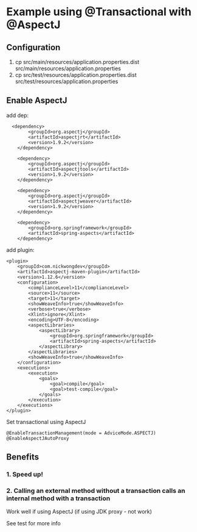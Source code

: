 # Example using @Transactional with @AspectJ

## Configuration

1. cp src/main/resources/application.properties.dist src/main/resources/application.properties
2. cp src/test/resources/application.properties.dist src/test/resources/application.properties

## Enable AspectJ

add dep:

```
  <dependency>
        <groupId>org.aspectj</groupId>
        <artifactId>aspectjrt</artifactId>
        <version>1.9.2</version>
    </dependency>

    <dependency>
        <groupId>org.aspectj</groupId>
        <artifactId>aspectjtools</artifactId>
        <version>1.9.2</version>
    </dependency>

    <dependency>
        <groupId>org.aspectj</groupId>
        <artifactId>aspectjweaver</artifactId>
        <version>1.9.2</version>
    </dependency>

    <dependency>
        <groupId>org.springframework</groupId>
        <artifactId>spring-aspects</artifactId>
    </dependency>
```

add plugin:
```
<plugin>
    <groupId>com.nickwongdev</groupId>
    <artifactId>aspectj-maven-plugin</artifactId>
    <version>1.12.6</version>
    <configuration>
        <complianceLevel>11</complianceLevel>
        <source>11</source>
        <target>11</target>
        <showWeaveInfo>true</showWeaveInfo>
        <verbose>true</verbose>
        <Xlint>ignore</Xlint>
        <encoding>UTF-8</encoding>
        <aspectLibraries>
            <aspectLibrary>
                <groupId>org.springframework</groupId>
                <artifactId>spring-aspects</artifactId>
            </aspectLibrary>
        </aspectLibraries>
        <showWeaveInfo>true</showWeaveInfo>
    </configuration>
    <executions>
        <execution>
            <goals>
                <goal>compile</goal>
                <goal>test-compile</goal>
            </goals>
        </execution>
    </executions>
</plugin>
```

Set transactional using AspectJ

```
@EnableTransactionManagement(mode = AdviceMode.ASPECTJ)
@EnableAspectJAutoProxy
```

## Benefits
### 1. Speed up!
### 2. Calling an external method without a transaction calls an internal method with a transaction

Work well if using AspectJ (if using JDK proxy - not work)

See test for more info